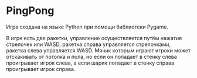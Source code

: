 # PingPong

Игра создана на языке Python при помощи библиотеки Pygame.

В игре есть две ракетки, управление осуществляется путём нажатия стрелочек или WASD, ракетка справа управляется стрелочками, ракетка слева управляется WASD.
Мячик которым играют игроки может отскакивать от потолка и пола, но если он попадает в стенку слева проигрывает игрок слева, а если шарик попадает в стенку справа проигрывает игрок справа.
